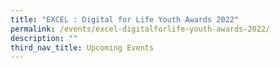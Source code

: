 ```yaml
---
title: "EXCEL : Digital for Life Youth Awards 2022"
permalink: /events/excel-digitalforlife-youth-awards-2022/
description: ""
third_nav_title: Upcoming Events
---
```


